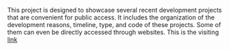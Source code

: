 This project is designed to showcase several recent development projects that are convenient for public access. 
It includes the organization of the development reasons, timeline, type, and code of these projects. 
Some of them can even be directly accessed through websites.
This is the visiting [link](https://k8cchaha.github.io/recent-technical-works/) 
